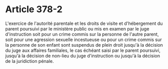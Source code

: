 # Article 378-2

L'exercice de l'autorité parentale et les droits de visite et d'hébergement du parent poursuivi par le ministère public ou mis en examen par le juge d'instruction soit pour un crime commis sur la personne de l'autre parent, soit pour une agression sexuelle incestueuse ou pour un crime commis sur la personne de son enfant sont suspendus de plein droit jusqu'à la décision du juge aux affaires familiales, le cas échéant saisi par le parent poursuivi, jusqu'à la décision de non-lieu du juge d'instruction ou jusqu'à la décision de la juridiction pénale.
